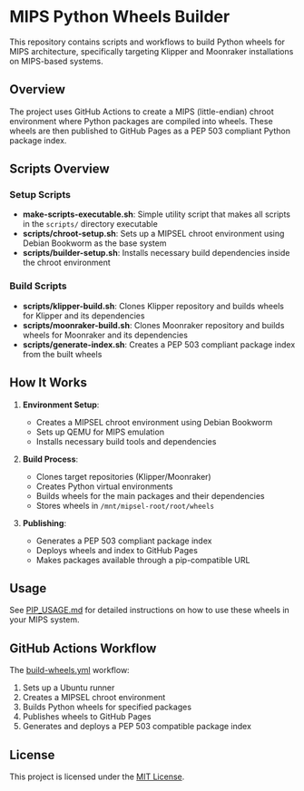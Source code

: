 # MIPS Python Wheels Builder

This repository contains scripts and workflows to build Python wheels for MIPS architecture, specifically targeting Klipper and Moonraker installations on MIPS-based systems.

## Overview

The project uses GitHub Actions to create a MIPS (little-endian) chroot environment where Python packages are compiled into wheels. These wheels are then published to GitHub Pages as a PEP 503 compliant Python package index.

## Scripts Overview

### Setup Scripts

- **make-scripts-executable.sh**: Simple utility script that makes all scripts in the `scripts/` directory executable
- **scripts/chroot-setup.sh**: Sets up a MIPSEL chroot environment using Debian Bookworm as the base system
- **scripts/builder-setup.sh**: Installs necessary build dependencies inside the chroot environment

### Build Scripts

- **scripts/klipper-build.sh**: Clones Klipper repository and builds wheels for Klipper and its dependencies
- **scripts/moonraker-build.sh**: Clones Moonraker repository and builds wheels for Moonraker and its dependencies
- **scripts/generate-index.sh**: Creates a PEP 503 compliant package index from the built wheels

## How It Works

1. **Environment Setup**:
   - Creates a MIPSEL chroot environment using Debian Bookworm
   - Sets up QEMU for MIPS emulation
   - Installs necessary build tools and dependencies

2. **Build Process**:
   - Clones target repositories (Klipper/Moonraker)
   - Creates Python virtual environments
   - Builds wheels for the main packages and their dependencies
   - Stores wheels in `/mnt/mipsel-root/root/wheels`

3. **Publishing**:
   - Generates a PEP 503 compliant package index
   - Deploys wheels and index to GitHub Pages
   - Makes packages available through a pip-compatible URL

## Usage

See [PIP_USAGE.md](PIP_USAGE.md) for detailed instructions on how to use these wheels in your MIPS system.

## GitHub Actions Workflow

The [build-wheels.yml](.github/workflows/build-wheels.yml) workflow:
1. Sets up a Ubuntu runner
2. Creates a MIPSEL chroot environment
3. Builds Python wheels for specified packages
4. Publishes wheels to GitHub Pages
5. Generates and deploys a PEP 503 compatible package index

## License

This project is licensed under the [MIT License](LICENSE).